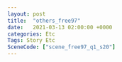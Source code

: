 ```yaml
---
layout: post
title:  "others_free97"
date:   2021-03-13 02:00:00 +0000
categories: Etc
Tags: Story Etc
SceneCode: ["scene_free97_q1_s20"]
---
```

